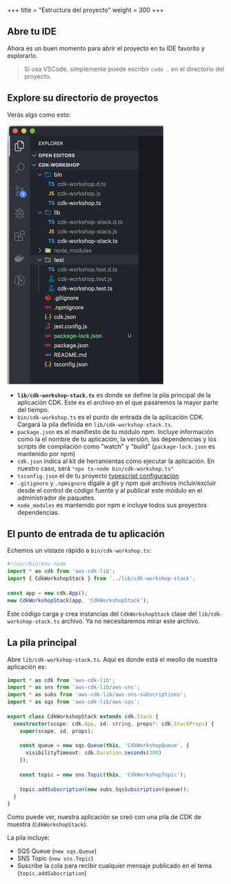 +++
title = "Estructura del proyecto"
weight = 300
+++

## Abre tu IDE

Ahora es un buen momento para abrir el proyecto en tu IDE favorito y explorarlo.

> Si usa VSCode, simplemente puede escribir `code .` en el directorio del proyecto.

## Explore su directorio de proyectos

Verás algo como esto:

![](./structure.png)

* __`lib/cdk-workshop-stack.ts`__ es donde se define la pila principal de la aplicación CDK.
 Este es el archivo en el que pasaremos la mayor parte del tiempo.
* `bin/cdk-workshop.ts` es el punto de entrada de la aplicación CDK. Cargará la pila definida en `lib/cdk-workshop-stack.ts`.
* `package.json` es el manifiesto de tu módulo npm. Incluye información como la
 el nombre de tu aplicación, la versión, las dependencias y los scripts de compilación como "watch" y
 "build" (`package-lock.json` es mantenido por npm)
* `cdk.json` indica al kit de herramientas cómo ejecutar la aplicación. En nuestro caso, será
  `"npx ts-node bin/cdk-workshop.ts"`
* `tsconfig.json` el de tu proyecto [typescript
  configuración](https://www.typescriptlang.org/docs/handbook/tsconfig-json.html)
* `.gitignore` y `.npmignore` dígale a git y npm qué archivos incluir/excluir
 desde el control de código fuente y al publicar este módulo en el administrador de paquetes.
* `node_modules` es mantenido por npm e incluye todos sus proyectos
 dependencias.

## El punto de entrada de tu aplicación

Echemos un vistazo rápido a `bin/cdk-workshop.ts`:

```js
#!/usr/bin/env node
import * as cdk from 'aws-cdk-lib';
import { CdkWorkshopStack } from '../lib/cdk-workshop-stack';

const app = new cdk.App();
new CdkWorkshopStack(app, 'CdkWorkshopStack');
```

Este código carga y crea instancias del `CdkWorkshopStack` clase del
`lib/cdk-workshop-stack.ts` archivo. Ya no necesitaremos mirar este archivo.

## La pila principal

Abre `lib/cdk-workshop-stack.ts`. Aquí es donde está el meollo de nuestra aplicación
es:

```ts
import * as cdk from 'aws-cdk-lib';
import * as sns from 'aws-cdk-lib/aws-sns';
import * as subs from 'aws-cdk-lib/aws-sns-subscriptions';
import * as sqs from 'aws-cdk-lib/aws-sqs';

export class CdkWorkshopStack extends cdk.Stack {
  constructor(scope: cdk.App, id: string, props?: cdk.StackProps) {
    super(scope, id, props);

    const queue = new sqs.Queue(this, 'CdkWorkshopQueue', {
      visibilityTimeout: cdk.Duration.seconds(300)
    });

    const topic = new sns.Topic(this, 'CdkWorkshopTopic');

    topic.addSubscription(new subs.SqsSubscription(queue));
  }
}
```

Como puede ver, nuestra aplicación se creó con una pila de CDK de muestra
(`CdkWorkshopStack`).

La pila incluye:

- SQS Queue (`new sqs.Queue`)
- SNS Topic (`new sns.Topic`)
- Suscribe la cola para recibir cualquier mensaje publicado en el tema (`topic.addSubscription`)
